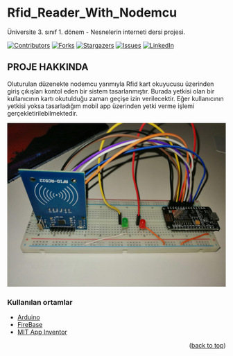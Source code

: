 # Rfid_Reader_With_Nodemcu
Üniversite 3. sınıf 1. dönem - Nesnelerin interneti dersi projesi.

<div id="top"></div>

[![Contributors][contributors-shield]][contributors-url]
[![Forks][forks-shield]][forks-url]
[![Stargazers][stars-shield]][stars-url]
[![Issues][issues-shield]][issues-url]
[![LinkedIn][linkedin-shield]][linkedin-url]


<!-- PROJE HAKKINDA -->
## PROJE HAKKINDA

Oluturulan düzenekte nodemcu yarımıyla Rfid kart okuyucusu üzerinden giriş çıkışları kontol eden bir sistem tasarlanmıştır.
Burada yetkisi olan bir kullanıcının kartı okutulduğu zaman geçişe izin verilecektir.
Eğer kullanıcının yetkisi yoksa tasarladığım mobil app üzerinden yetki verme işlemi gerçekletirilebilmektedir.

[![Product Name Screen Shot][product-screenshot]](https://example.com)


### Kullanılan ortamlar

* [Arduino](https://www.arduino.cc/)
* [FireBase](https://firebase.google.com/)
* [MIT App Inventor](https://appinventor.mit.edu/)


<p align="right">(<a href="#top">back to top</a>)</p>

[contributors-shield]: https://img.shields.io/github/contributors/EnesGelmez/Rfid_Reader_With_Nodemcu.svg?style=for-the-badge
[contributors-url]: https://github.com/EnesGelmez/Rfid_Reader_With_Nodemcu/graphs/contributors
[forks-shield]: https://img.shields.io/github/forks/EnesGelmez/Rfid_Reader_With_Nodemcu.svg?style=for-the-badge
[forks-url]: https://github.com/EnesGelmez/Rfid_Reader_With_Nodemcu/network/members
[stars-shield]: https://img.shields.io/github/stars/EnesGelmez/Rfid_Reader_With_Nodemcu.svg?style=for-the-badge
[stars-url]: https://github.com/EnesGelmez/Rfid_Reader_With_Nodemcu/stargazers
[issues-shield]: https://img.shields.io/github/issues/EnesGelmez/Rfid_Reader_With_Nodemcu.svg?style=for-the-badge
[issues-url]: https://github.com/EnesGelmez/Rfid_Reader_With_Nodemcu/issues
[linkedin-shield]: https://img.shields.io/badge/-LinkedIn-black.svg?style=for-the-badge&logo=linkedin&colorB=555
[linkedin-url]: https://www.linkedin.com/in/enes-gelmez-514397197/
[product-screenshot]: 1.jpeg
